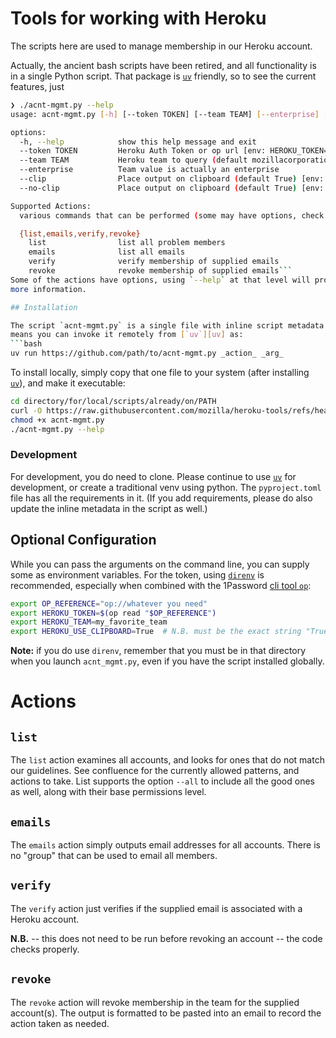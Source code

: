 # Tools for working with Heroku

The scripts here are used to manage membership in our Heroku account.

Actually, the ancient bash scripts have been retired, and all functionality is
in a single Python script. That package is [`uv`][uv] friendly, so to see the
current features, just
```bash
❯ ./acnt-mgmt.py --help
usage: acnt-mgmt.py [-h] [--token TOKEN] [--team TEAM] [--enterprise] [--clip] [--no-clip] {list,emails,verify,revoke} ...

options:
  -h, --help            show this help message and exit
  --token TOKEN         Heroku Auth Token or op url [env: HEROKU_TOKEN=]
  --team TEAM           Heroku team to query (default mozillacorporation) [env: HEROKU_TEAM=]
  --enterprise          Team value is actually an enterprise
  --clip                Place output on clipboard (default True) [env: HEROKU_USE_CLIPBOARD=]
  --no-clip             Place output on clipboard (default True) [env: HEROKU_USE_CLIPBOARD=]

Supported Actions:
  various commands that can be performed (some may have options, check their --help)

  {list,emails,verify,revoke}
    list                list all problem members
    emails              list all emails
    verify              verify membership of supplied emails
    revoke              revoke membership of supplied emails```
Some of the actions have options, using `--help` at that level will provide
more information.

## Installation

The script `acnt-mgmt.py` is a single file with inline script metadata. Which
means you can invoke it remotely from [`uv`][uv] as:
```bash
uv run https://github.com/path/to/acnt-mgmt.py _action_ _arg_
```

To install locally, simply copy that one file to your system (after installing
[`uv`][uv]), and make it executable:
```bash
cd directory/for/local/scripts/already/on/PATH
curl -O https://raw.githubusercontent.com/mozilla/heroku-tools/refs/heads/main/accounts/acnt-mgmt.py
chmod +x acnt-mgmt.py
./acnt-mgmt.py --help
```

### Development


For development, you do need to clone. Please continue to use [`uv`][uv] for
development, or create a traditional venv using python. The `pyproject.toml`
file has all the requirements in it. (If you add requirements, please do also
update the inline metadata in the script as well.)

## Optional Configuration

While you can pass the arguments on the command line, you can supply some as
environment variables. For the token, using [`direnv`][direnv] is recommended,
especially when combined with the 1Password [cli tool `op`][op]:

```bash
export OP_REFERENCE="op://whatever you need"
export HEROKU_TOKEN=$(op read "$OP_REFERENCE")
export HEROKU_TEAM=my_favorite_team
export HEROKU_USE_CLIPBOARD=True  # N.B. must be the exact string "True" to be true.
```

**Note:** if you do use `direnv`, remember that you must be in that directory
when you launch `acnt_mgmt.py`, even if you have the script installed globally.

# Actions

## `list`

The `list` action examines all accounts, and looks for ones that do not match
our guidelines. See confluence for the currently allowed patterns, and actions
to take. List supports the option `--all` to include all the good ones as well,
along with their base permissions level.

## `emails`

The `emails` action simply outputs email addresses for all accounts. There is
no "group" that can be used to email all members.

## `verify`

The `verify` action just verifies if the supplied email is associated with a
Heroku account.

**N.B.** -- this does not need to be run before revoking an account -- the
code checks properly.

## `revoke`

The `revoke` action will revoke membership in the team for the supplied
account(s). The output is formatted to be pasted into an email to record the
action taken as needed.


[uv]: https://github.com/astral-sh/uv
[direnv]: https://direnv.net/
[op]: https://developer.1password.com/docs/cli/get-started/
